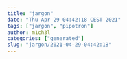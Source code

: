 ```yaml
---
title: "jargon"
date: "Thu Apr 29 04:42:18 CEST 2021"
tags: ["jargon", "pipotron"]
author: m1ch3l
categories: ["generated"]
slug: "jargon/2021-04-29-04:42:18"
---
```



